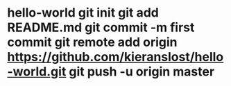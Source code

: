# hello-world git init git add README.md git commit -m first commit git remote add origin https://github.com/kieranslost/hello-world.git git push -u origin master
